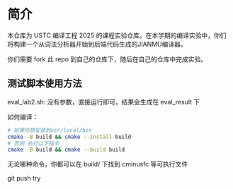 # 简介

本仓库为 USTC 编译工程 2025 的课程实验仓库。在本学期的编译实验中，你们将构建一个从词法分析器开始到后端代码生成的JIANMU编译器。

你们需要 fork 此 repo 到自己的仓库下，随后在自己的仓库中完成实验。


## 测试脚本使用方法

eval_lab2.sh: 
    没有参数，直接运行即可，结果会生成在 eval_result 下

如何编译：
``` bash
# 如果你想安装到usr/local/bin
cmake -B build && cmake --install build
# 否则 执行以下指令
cmake -B build && cmake --build build
```

无论哪种命令，你都可以在 build/ 下找到 cminusfc 等可执行文件

git push try